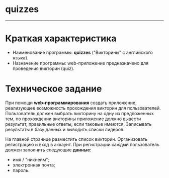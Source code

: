 # quizzes

---

# Краткая характеристика

* Наименование программы: **quizzes** ("Викторины" с английского языка).
* Назначение программы: web-приложение предназначено для проведения викторин (quiz).

# Техническое задание

При помощи **web-программирования** создать приложение, реализующее возможность прохождения викторин для пользователей. Пользователь должен выбрать викторину на одну из предложенных тем, по прохождении викторины приложение должно вывести результат, правильные ответы, если таковые имеются. Записывать результаты в базу данных и выводить списки лидеров.


На главной странице разместить список викторин. Организовать регистрацию и вход в аккаунт. При регистрации каждый пользователь должен заполнить следующие **данные**:

+ имя / "никнейм";
+ электронная почта;
+ пароль.

